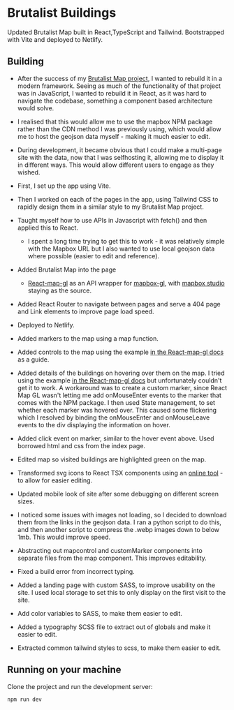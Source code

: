 # Brutalist Buildings

Updated Brutalist Map built in React,TypeScript and Tailwind. Bootstrapped with Vite and deployed to Netlify.

## Building

- After the success of my [Brutalist Map project](https://github.com/jones58/brutalist-map), I wanted to rebuild it in a modern framework. Seeing as much of the functionality of that project was in JavaScript, I wanted to rebuild it in React, as it was hard to navigate the codebase, something a component based architecture would solve.
- I realised that this would allow me to use the mapbox NPM package rather than the CDN method I was previously using, which would allow me to host the geojson data myself - making it much easier to edit.
- During development, it became obvious that I could make a multi-page site with the data, now that I was selfhosting it, allowing me to display it in different ways. This would allow different users to engage as they wished.
- First, I set up the app using Vite.
- Then I worked on each of the pages in the app, using Tailwind CSS to rapidly design them in a similar style to my Brutalist Map project.
- Taught myself how to use APIs in Javascript with fetch() and then applied this to React.

  - I spent a long time trying to get this to work - it was relatively simple with the Mapbox URL but I also wanted to use local geojson data where possible (easier to edit and reference).

- Added Brutalist Map into the page

  - [React-map-gl](https://github.com/visgl/react-map-gl) as an API wrapper for [mapbox-gl](https://github.com/mapbox/mapbox-gl-js), with [mapbox studio](https://www.mapbox.com/studio/) staying as the source.

- Added React Router to navigate between pages and serve a 404 page and Link elements to improve page load speed.
- Deployed to Netlify.
- Added markers to the map using a map function.
- Added controls to the map using the example [in the React-map-gl docs](https://github.com/visgl/react-map-gl/blob/7.1-release/examples/controls/src/app.tsx) as a guide.
- Added details of the buildings on hovering over them on the map. I tried using the example [in the React-map-gl docs](http://visgl.github.io/react-map-gl/examples/geojson) but unfortunately couldn't get it to work. A workaround was to create a custom marker, since React Map GL wasn't letting me add onMouseEnter events to the marker that comes with the NPM package. I then used State management, to set whether each marker was hovered over. This caused some flickering which I resolved by binding the onMouseEnter and onMouseLeave events to the div displaying the information on hover.
- Added click event on marker, similar to the hover event above. Used borrowed html and css from the index page.
- Edited map so visited buildings are highlighted green on the map.
- Transformed svg icons to React TSX components using an [online tool](https://react-svgr.com/) - to allow for easier editing.
- Updated mobile look of site after some debugging on different screen sizes.
- I noticed some issues with images not loading, so I decided to download them from the links in the geojson data. I ran a python script to do this, and then another script to compress the .webp images down to below 1mb. This would improve speed.
- Abstracting out mapcontrol and customMarker components into separate files from the map component. This improves editability.
- Fixed a build error from incorrect typing.
- Added a landing page with custom SASS, to improve usability on the site. I used local storage to set this to only display on the first visit to the site.
- Add color variables to SASS, to make them easier to edit.
- Added a typography SCSS file to extract out of globals and make it easier to edit.
- Extracted common tailwind styles to scss, to make them easier to edit.

## Running on your machine

Clone the project and run the development server:

```bash
npm run dev
```
